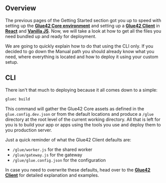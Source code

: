 ## Overview

The previous pages of the Getting Started section got you up to speed with setting up the [**Glue42 Core environment**](../../what-is-glue42-core/core-concepts/environment/index.html) and setting up a [**Glue42 Client**](../../what-is-glue42-core/core-concepts/glue42-client/index.html) in [**React**](../setting-application/react/index.html) and [**Vanilla JS**](../setting-application/vanilla-js/index.html). Now, we will take a look at how to get all the files you need bundled up and ready for deployment.

We are going to quickly explain how to do that using the CLI only. If you decided to go down the Manual path you should already know what you need, where everything is located and how to deploy it using your custom setup.

## CLI

There isn't that much to deploying because it all comes down to a simple:

```javascript
gluec build
```

This command will gather the Glue42 Core assets as defined in the `glue.config.dev.json` or from the default locations and produce a `/glue` directory at the root level of the current working directory. All that is left for you is to build your app or apps using the tools you use and deploy them to you production server.

Just a quick reminder of what the Glue42 Client defaults are:
- `/glue/worker.js` for the shared worker
- `/glue/gateway.js` for the gateway
- `/glue/glue.config.json` for the configuration

In case you need to overwrite these defaults, head over to the [**Glue42 Client**](../../what-is-glue42-core/core-concepts/glue42-client/index.html) for detailed explanation and examples.
